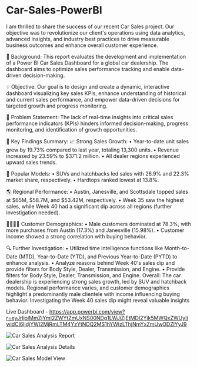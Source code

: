 # Car-Sales-PowerBI





I am thrilled to share the success of our recent Car Sales project. Our objective was to revolutionize our client's operations using data analytics, advanced insights, and industry best practices to drive measurable business outcomes and enhance overall customer experience.

🚗 Background: This report evaluates the development and implementation of a Power BI Car Sales Dashboard for a global car dealership. The dashboard aims to optimize sales performance tracking and enable data-driven decision-making.

💡 Objective: Our goal is to design and create a dynamic, interactive dashboard visualizing key sales KPIs, enhance understanding of historical and current sales performance, and empower data-driven decisions for targeted growth and progress monitoring.

🚩 Problem Statement: The lack of real-time insights into critical sales performance indicators (KPIs) hinders informed decision-making, progress monitoring, and identification of growth opportunities.

🔑 Key Findings Summary: 📈 Strong Sales Growth:
•	Year-to-date unit sales grew by 19.73% compared to last year, totaling 13,300 units.
•	Revenue increased by 23.59% to $371.2 million.
•	All dealer regions experienced upward sales trends.

📍 Popular Models:
•	SUVs and hatchbacks led sales with 26.9% and 22.3% market share, respectively.
•	Hardtops ranked lowest at 13.8%.

🌎 Regional Performance:
•	Austin, Janesville, and Scottsdale topped sales at $65M, $58.7M, and $53.42M, respectively.
•	Week 35 saw the highest sales, while Week 40 had a significant dip across all regions (further investigation needed).

👩🏻👨🏼 Customer Demographics:
•	Male customers dominated at 78.3%, with more purchases from Austin (17.3%) and Janesville (15.98%).
•	Customer income showed a strong correlation with buying behavior.

🔍 Further Investigation:
•	Utilized time intelligence functions like Month-to-Date (MTD), Year-to-Date (YTD), and Previous Year-to-Date (PYTD) to enhance analysis.
•	Analyze reasons behind Week 40's sales dip and provide filters for Body Style, Dealer, Transmission, and Engine.
•	Provide filters for Body Style, Dealer, Transmission, and Engine.
Overall: The car dealership is experiencing strong sales growth, led by SUV and hatchback models. Regional performance varies, and customer demographics highlight a predominantly male clientele with income influencing buying behavior. Investigating the Week 40 sales dip might reveal valuable insights


Live Dashboard - https://app.powerbi.com/view?r=eyJrIjoiMmZjYmI2ZWYtZmUxNS00NDg1LWJiZjEtMDI2Yjk5MWQxZWUyIiwidCI6IjdjYWI2MjRmLTM4YzYtNDQ2MS1hYWIzLThjNmYxZmUwODZlYyJ9


![Car Sales Analysis Report](https://github.com/pawansukheja/Car-Sales-PowerBI/assets/163865690/01910d96-23f8-41c4-8e1b-6c6b69859515)

![Car Sales Analysis Details](https://github.com/pawansukheja/Car-Sales-PowerBI/assets/163865690/b2f75ddc-49c0-47c7-886e-45abcc656a43)

![Car Sales Model View](https://github.com/pawansukheja/Car-Sales-PowerBI/assets/163865690/048e826c-0bba-4d32-ae3c-77ee1f612ea8)

